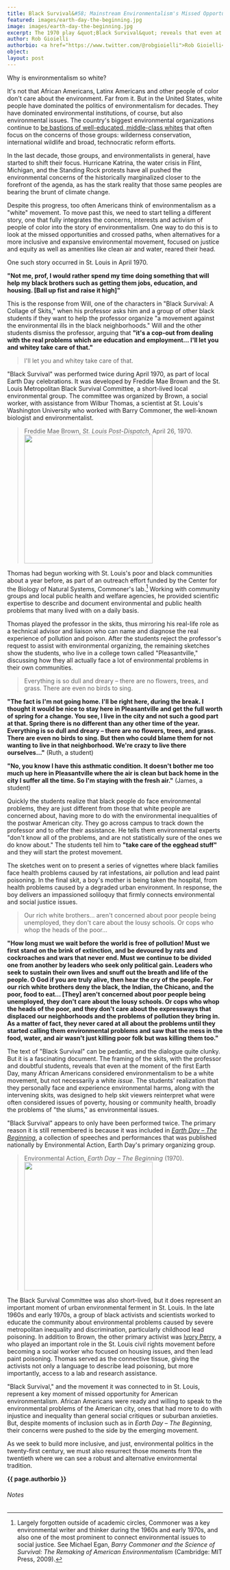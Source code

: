 ```yaml
---
title: Black Survival&#58; Mainstream Environmentalism's Missed Opportunities
featured: images/earth-day-the-beginning.jpg
image: images/earth-day-the-beginning.jpg
excerpt: The 1970 play &quot;Black Survival&quot; reveals that even at the moment of the first Earth Day, many African Americans considered environmentalism to be a white movement, but not necessarily a white <i>issue</i>.
author: Rob Gioielli
authorbio: <a href="https://www.twitter.com/@robgioielli">Rob Gioielli</a> is associate professor of history at the University of Cincinnati. He is the author of <a href="https://www.amazon.com/Environmental-Activism-Urban-Crisis-Baltimore/dp/1439904669"><i>Environmental Activism and the Urban Crisis&#58; Baltimore, St. Louis, Chicago</i></a> and is currently working on a book about how urban racism is one the primary causes of <a href="https://researchdirectory.uc.edu/p/gioielr">climate change</a>.
object:
layout: post
---
```

Why is environmentalism so white?

It&#39;s not that African Americans, Latinx Americans and other people of color don&#39;t care about the environment. Far from it. But in the United States, white people have dominated the politics of environmentalism for decades. They have dominated environmental institutions, of course, but also environmental issues. The country&#39;s biggest environmental organizations continue to [be bastions of well](http://seas.umich.edu/news/01_26_2018/diversity_environmental_organizations_reporting_and_transparency)[-](http://seas.umich.edu/news/01_26_2018/diversity_environmental_organizations_reporting_and_transparency)[educated, middle](http://seas.umich.edu/news/01_26_2018/diversity_environmental_organizations_reporting_and_transparency)[-](http://seas.umich.edu/news/01_26_2018/diversity_environmental_organizations_reporting_and_transparency)[class whites](http://seas.umich.edu/news/01_26_2018/diversity_environmental_organizations_reporting_and_transparency) that often focus on the concerns of those groups: wilderness conservation, international wildlife and broad, technocratic reform efforts.

In the last decade, those groups, and environmentalists in general, have started to shift their focus. Hurricane Katrina, the water crisis in Flint, Michigan, and the Standing Rock protests have all pushed the environmental concerns of the historically marginalized closer to the forefront of the agenda, as has the stark reality that those same peoples are bearing the brunt of climate change.

Despite this progress, too often Americans think of environmentalism as a &quot;white&quot; movement. To move past this, we need to start telling a different story, one that fully integrates the concerns, interests and activism of people of color into the story of environmentalism. One way to do this is to look at the missed opportunities and crossed paths, when alternatives for a more inclusive and expansive environmental movement, focused on justice and equity as well as amenities like clean air and water, reared their head.

One such story occurred in St. Louis in April 1970.

**&quot;Not me, prof, I would rather spend my time doing something that will help my black brothers such as getting them jobs, education, and housing. [Ball up fist and raise it high]&quot;**

This is the response from Will, one of the characters in &quot;Black Survival: A Collage of Skits,&quot; when his professor asks him and a group of other black students if they want to help the professor organize &quot;a movement against the environmental ills in the black neighborhoods.&quot; Will and the other students dismiss the professor, arguing that **&quot;it&#39;s a cop-out from dealing with the real problems which are education and employment… I&#39;ll let you and whitey take care of that.&quot;**

>I&#39;ll let you and whitey take care of that.

&quot;Black Survival&quot; was performed twice during April 1970, as part of local Earth Day celebrations. It was developed by Freddie Mae Brown and the St. Louis Metropolitan Black Survival Committee, a short-lived local environmental group. The committee was organized by Brown, a social worker, with assistance from Wilbur Thomas, a scientist at St. Louis&#39;s Washington University who worked with Barry Commoner, the well-known biologist and environmentalist.

>Freddie Mae Brown, _St. Louis Post-Dispatch_, April 26, 1970.<br>
><img src="{{ site.baseurl }}/assets/images/freddie-mae-brown-dispatch.jpg" width="300">

Thomas had begun working with St. Louis&#39;s poor and black communities about a year before, as part of an outreach effort funded by the Center for the Biology of Natural Systems, Commoner&#39;s lab.[^d3a3] Working with community groups and local public health and welfare agencies, he provided scientific expertise to describe and document environmental and public health problems that many lived with on a daily basis.

Thomas played the professor in the skits, thus mirroring his real-life role as a technical advisor and liaison who can name and diagnose the real experience of pollution and poison. After the students reject the professor&#39;s request to assist with environmental organizing, the remaining sketches show the students, who live in a college town called &quot;Pleasantville,&quot; discussing how they all actually face a lot of environmental problems in their own communities.

>Everything is so dull and dreary – there are no flowers, trees, and grass. There are even no birds to sing.

**&quot;The fact is I&#39;m not going home. I&#39;ll be right here, during the break. I thought it would be nice to stay here in Pleasantville and get the full worth of spring for a change. You see, I live in the city and not such a good part at that. Spring there is no different than any other time of the year. Everything is so dull and dreary – there are no flowers, trees, and grass. There are even no birds to sing. But then who could blame them for not wanting to live in that neighborhood. We&#39;re crazy to live there ourselves…&quot;** (Ruth, a student)

**&quot;No, you know I have this asthmatic condition. It doesn&#39;t bother me too much up here in Pleasantville where the air is clean but back home in the city I suffer all the time. So I&#39;m staying with the fresh air.&quot;** (James, a student)

Quickly the students realize that black people do face environmental problems, they are just different from those that white people are concerned about, having more to do with the environmental inequalities of the postwar American city. They go across campus to track down the professor and to offer their assistance. He tells them environmental experts &quot;don&#39;t know all of the problems, and are not statistically sure of the ones we do know about.&quot; The students tell him to **&quot;take care of the egghead stuff&quot;** and they will start the protest movement.

The sketches went on to present a series of vignettes where black families face health problems caused by rat infestations, air pollution and lead paint poisoning. In the final skit, a boy&#39;s mother is being taken the hospital, from health problems caused by a degraded urban environment. In response, the boy delivers an impassioned soliloquy that firmly connects environmental and social justice issues.

>Our rich white brothers... aren&#39;t concerned about poor people being unemployed, they don&#39;t care about the lousy schools. Or cops who whop the heads of the poor...

**&quot;How long must we wait before the world is free of pollution! Must we first stand on the brink of extinction, and be devoured by rats and cockroaches and wars that never end. Must we continue to be divided one from another by leaders who seek only political gain. Leaders who seek to sustain their own lives and snuff out the breath and life of the people. O God if you are truly alive, then hear the cry of the people. For our rich white brothers deny the black, the Indian, the Chicano, and the poor, food to eat… [They] aren&#39;t concerned about poor people being unemployed, they don&#39;t care about the lousy schools. Or cops who whop the heads of the poor, and they don&#39;t care about the expressways that displaced our neighborhoods and the problems of pollution they bring in. As a matter of fact, they never cared at all about the problems until they started calling them environmental problems and saw that the mess in the food, water, and air wasn&#39;t just killing poor folk but was killing them too.&quot;**

The text of &quot;Black Survival&quot; can be pedantic, and the dialogue quite clunky. But it is a fascinating document. The framing of the skits, with the professor and doubtful students, reveals that even at the moment of the first Earth Day, many African Americans considered environmentalism to be a white movement, but not necessarily a white _issue_. The students&#39; realization that they personally face and experience environmental harms, along with the intervening skits, was designed to help skit viewers reinterpret what were often considered issues of poverty, housing or community health, broadly the problems of &quot;the slums,&quot; as environmental issues.

&quot;Black Survival&quot; appears to only have been performed twice. The primary reason it is still remembered is because it was included in [_Earth Day – The Beginning_](https://archive.org/details/earthdaybeginnin00envi), a collection of speeches and performances that was published nationally by Environmental Action, Earth Day&#39;s primary organizing group.

>Environmental Action, _Earth Day – The Beginning_ (1970).<br>
><img src="{{ site.baseurl }}/assets/images/earth-day-the-beginning.jpg" width="300">

The Black Survival Committee was also short-lived, but it does represent an important moment of urban environmental ferment in St. Louis. In the late 1960s and early 1970s, a group of black activists and scientists worked to educate the community about environmental problems caused by severe metropolitan inequality and discrimination, particularly childhood lead poisoning. In addition to Brown, the other primary activist was [Ivory Perry](https://www.amazon.com/Life-Struggle-Ivory-Culture-Opposition/dp/1566393213), a who played an important role in the St. Louis civil rights movement before becoming a social worker who focused on housing issues, and then lead paint poisoning. Thomas served as the connective tissue, giving the activists not only a language to describe lead poisoning, but more importantly, access to a lab and research assistance.

&quot;Black Survival,&quot; and the movement it was connected to in St. Louis, represent a key moment of missed opportunity for American environmentalism. African Americans were ready and willing to speak to the environmental problems of the American city, ones that had more to do with injustice and inequality than general social critiques or suburban anxieties. But, despite moments of inclusion such as in _Earth Day – The Beginning_, their concerns were pushed to the side by the emerging movement.

As we seek to build more inclusive, and just, environmental politics in the twenty-first century, we must also resurrect those moments from the twentieth where we can see a robust and alternative environmental tradition.

**{{ page.authorbio }}**
###### Notes

[^d3a3]: Largely forgotten outside of academic circles, Commoner was a key environmental writer and thinker during the 1960s and early 1970s, and also one of the most prominent to connect environmental issues to social justice. See Michael Egan, _Barry Commoner and the Science of Survival: The Remaking of American Environmentalism_ (Cambridge: MIT Press, 2009).
